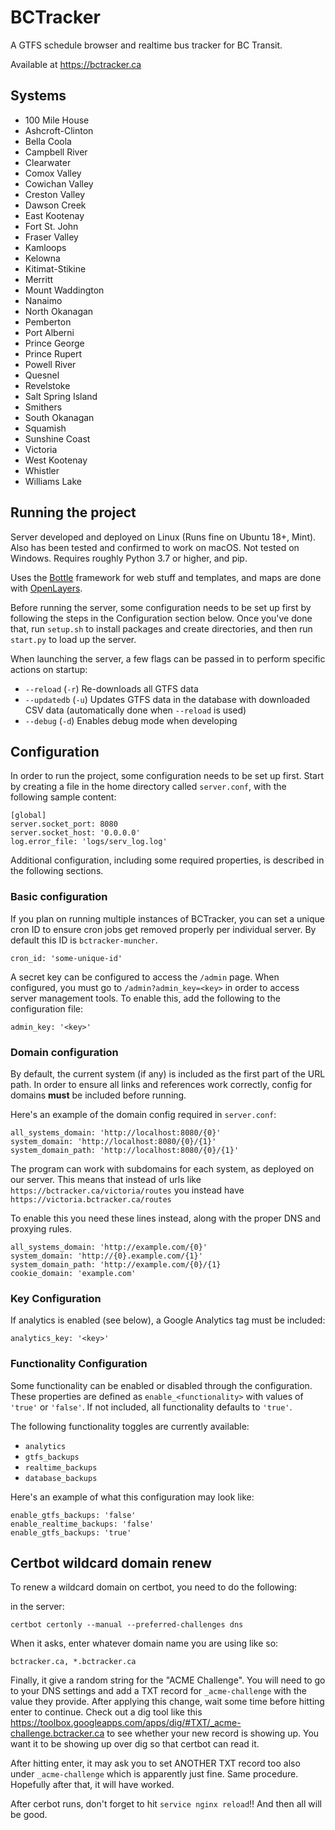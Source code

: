 # BCTracker

A GTFS schedule browser and realtime bus tracker for BC Transit.

Available at https://bctracker.ca

## Systems

- 100 Mile House
- Ashcroft-Clinton
- Bella Coola
- Campbell River
- Clearwater
- Comox Valley
- Cowichan Valley
- Creston Valley
- Dawson Creek
- East Kootenay
- Fort St. John
- Fraser Valley
- Kamloops
- Kelowna
- Kitimat-Stikine
- Merritt
- Mount Waddington
- Nanaimo
- North Okanagan
- Pemberton
- Port Alberni
- Prince George
- Prince Rupert
- Powell River
- Quesnel
- Revelstoke
- Salt Spring Island
- Smithers
- South Okanagan
- Squamish
- Sunshine Coast
- Victoria
- West Kootenay
- Whistler
- Williams Lake

## Running the project

Server developed and deployed on Linux (Runs fine on Ubuntu 18+, Mint).
Also has been tested and confirmed to work on macOS.
Not tested on Windows.
Requires roughly Python 3.7 or higher, and pip.

Uses the [Bottle](https://bottlepy.org) framework for web stuff and templates, and maps are done with [OpenLayers](https://openlayers.org).

Before running the server, some configuration needs to be set up first by following the steps in the Configuration section below.
Once you've done that, run `setup.sh` to install packages and create directories, and then run `start.py` to load up the server.

When launching the server, a few flags can be passed in to perform specific actions on startup:

- `--reload` (`-r`) Re-downloads all GTFS data
- `--updatedb` (`-u`) Updates GTFS data in the database with downloaded CSV data (automatically done when `--reload` is used)
- `--debug` (`-d`) Enables debug mode when developing

## Configuration

In order to run the project, some configuration needs to be set up first.
Start by creating a file in the home directory called `server.conf`, with the following sample content:

```
[global]
server.socket_port: 8080
server.socket_host: '0.0.0.0'
log.error_file: 'logs/serv_log.log'
```

Additional configuration, including some required properties, is described in the following sections.

### Basic configuration

If you plan on running multiple instances of BCTracker, you can set a unique cron ID to ensure cron jobs get removed properly per individual server.
By default this ID is `bctracker-muncher`.

```
cron_id: 'some-unique-id'
```

A secret key can be configured to access the `/admin` page.
When configured, you must go to `/admin?admin_key=<key>` in order to access server management tools.
To enable this, add the following to the configuration file:

```
admin_key: '<key>'
```

### Domain configuration

By default, the current system (if any) is included as the first part of the URL path.
In order to ensure all links and references work correctly, config for domains **must** be included before running.

Here's an example of the domain config required in `server.conf`:

```
all_systems_domain: 'http://localhost:8080/{0}'
system_domain: 'http://localhost:8080/{0}/{1}'
system_domain_path: 'http://localhost:8080/{0}/{1}'
```

The program can work with subdomains for each system, as deployed on our server.
This means that instead of urls like `https://bctracker.ca/victoria/routes` you instead have `https://victoria.bctracker.ca/routes`

To enable this you need these lines instead, along with the proper DNS and proxying rules.

```
all_systems_domain: 'http://example.com/{0}'
system_domain: 'http://{0}.example.com/{1}'
system_domain_path: 'http://example.com/{0}/{1}
cookie_domain: 'example.com'
```

### Key Configuration

If analytics is enabled (see below), a Google Analytics tag must be included:

```
analytics_key: '<key>'
```

### Functionality Configuration

Some functionality can be enabled or disabled through the configuration.
These properties are defined as `enable_<functionality>` with values of `'true'` or `'false'`.
If not included, all functionality defaults to `'true'`.

The following functionality toggles are currently available:
- `analytics`
- `gtfs_backups`
- `realtime_backups`
- `database_backups`

Here's an example of what this configuration may look like:

```
enable_gtfs_backups: 'false'
enable_realtime_backups: 'false'
enable_gtfs_backups: 'true'
```

## Certbot wildcard domain renew

To renew a wildcard domain on certbot, you need to do the following:

in the server:

```
certbot certonly --manual --preferred-challenges dns
```

When it asks, enter whatever domain name you are using like so:
```
bctracker.ca, *.bctracker.ca
```

Finally, it give a random string for the "ACME Challenge". You will need to go to your DNS settings and add a TXT record for `_acme-challenge` with the value they provide.
After applying this change, wait some time before hitting enter to continue. Check out a dig tool like this https://toolbox.googleapps.com/apps/dig/#TXT/_acme-challenge.bctracker.ca 
to see whether your new record is showing up. You want it to be showing up over dig so that certbot can read it.

After hitting enter, it may ask you to set ANOTHER TXT record too also under `_acme-challenge` which is apparently just fine. Same procedure. Hopefully after that, it will have worked.

After cerbot runs, don't forget to hit `service nginx reload`!! And then all will be good.
